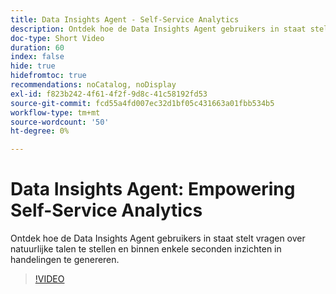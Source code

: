 ```yaml
---
title: Data Insights Agent - Self-Service Analytics
description: Ontdek hoe de Data Insights Agent gebruikers in staat stelt vragen over natuurlijke talen te stellen en binnen enkele seconden inzichten in handelingen te genereren.
doc-type: Short Video
duration: 60
index: false
hide: true
hidefromtoc: true
recommendations: noCatalog, noDisplay
exl-id: f823b242-4f61-4f2f-9d8c-41c58192fd53
source-git-commit: fcd55a4fd007ec32d1bf05c431663a01fbb534b5
workflow-type: tm+mt
source-wordcount: '50'
ht-degree: 0%

---
```


# Data Insights Agent: Empowering Self-Service Analytics

Ontdek hoe de Data Insights Agent gebruikers in staat stelt vragen over natuurlijke talen te stellen en binnen enkele seconden inzichten in handelingen te genereren.

<!-- 62_S106_3442453_59_data-insights-agent-empowering-selfservice-analytics -->
>[!VIDEO](https://video.tv.adobe.com/v/3458304/?learn=on&enablevpops=true)
